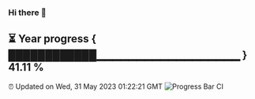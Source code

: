 ### Hi there 👋
⏳ Year progress { ████████████▁▁▁▁▁▁▁▁▁▁▁▁▁▁▁▁▁▁ } 41.11 %
---
⏰ Updated on Wed, 31 May 2023 01:22:21 GMT
![Progress Bar CI](https://github.com/liununu/liununu/workflows/Progress%20Bar%20CI/badge.svg)
